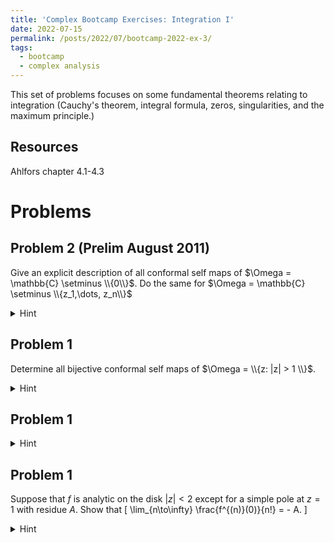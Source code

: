 ```yaml
---
title: 'Complex Bootcamp Exercises: Integration I'
date: 2022-07-15
permalink: /posts/2022/07/bootcamp-2022-ex-3/
tags:
  - bootcamp
  - complex analysis
---
```


This set of problems focuses on some fundamental theorems relating to integration (Cauchy's theorem, integral formula, zeros, singularities, and the maximum principle.) 

Resources
------
Ahlfors chapter 4.1-4.3

Problems
======

Problem 2 (Prelim August 2011)
------
Give an explicit description of all conformal self maps of $\Omega = \mathbb{C} \setminus \\{0\\}$. Do the same for $\Omega = \mathbb{C} \setminus \\{z_1,\dots, z_n\\}$
<details>
	<summary>Hint</summary>
		Show that at any of the $z_k$ a conformal self map must have either a removable singularity or simple pole. Deduce that the map must be the restriction of a Möbius transformation to $\Omega$. 
</details>

Problem 1
------
Determine all bijective conformal self maps of $\Omega = \\{z: |z| > 1 \\}$. 
<details>
	<summary>Hint</summary>
	Conjugating such a map by $z\mapsto 1/z$ phrases this problem on this disk minus a point. 
	Can you extend this map to the whole disk?
</details>

Problem 1
------

<details>
	<summary>Hint</summary>
	
</details>

Problem 1
------
Suppose that $f$ is analytic on the disk $|z| < 2$ except for a simple pole at $z = 1$ with residue $A$. 
Show that \[ \lim_{n\to\infty} \frac{f^{(n)}(0)}{n!} = - A. \]
<details>
	<summary>Hint</summary>
	Consider $g(z) := f(z) - A/(z-1)$ and try extend it to $z = 1$. 
	What is its Taylor expansion?
</details>
